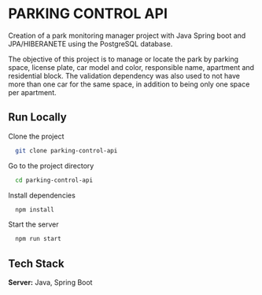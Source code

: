 
# PARKING CONTROL API 

Creation of a park monitoring manager project with Java Spring boot and JPA/HIBERANETE using the PostgreSQL database.

The objective of this project is to manage or locate the park by parking space, license plate, car model and color, responsible name, apartment and residential block. The validation dependency was also used to not have more than one car for the same space, in addition to being only one space per apartment.
## Run Locally

Clone the project

```bash
  git clone parking-control-api
```

Go to the project directory

```bash
  cd parking-control-api
```

Install dependencies

```bash
  npm install
```

Start the server

```bash
  npm run start
```

  
## Tech Stack


**Server:** Java, Spring Boot

